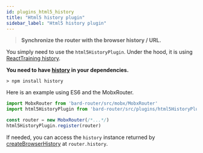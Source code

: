 ```yaml
---
id: plugins_html5_history
title: "Html5 history plugin"
sidebar_label: "Html5 history plugin"
---
```


> **Synchronize the router with the browser history / URL.**

You simply need to use the `html5HistoryPlugin`. Under the hood, it is using [ReactTraining history](https://github.com/ReactTraining/history).

**You need to have [history](https://github.com/ReactTraining/history) in your dependencies.**

```shell
> npm install history
```

Here is an example using ES6 and the MobxRouter.

```js
import MobxRouter from 'bard-router/src/mobx/MobxRouter'
import html5HistoryPlugin from 'bard-router/src/plugins/html5HistoryPlugin'

const router = new MobxRouter(/*...*/)
html5HistoryPlugin.register(router)
```

If needed, you can access the `history` instance returned by [createBrowserHistory](https://github.com/ReactTraining/history#usage) at `router.history`.
